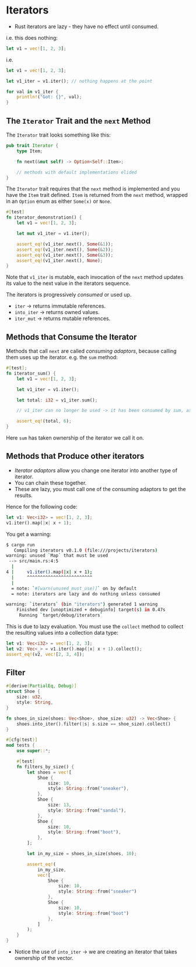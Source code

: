 # Iterators

- Rust iterators are lazy - they have no effect until consumed.

i.e. this does nothing:
```rust
let v1 = vec![1, 2, 3];
```

i.e.
```rust
let v1 = vec![1, 2, 3];

let v1_iter = v1.iter(); // nothing happens at the point

for val in v1_iter {
    println!("Got: {}", val);
}
```

## The `Iterator` Trait and the `next` Method

The `Iterator` trait looks something like this:
```rust
pub trait Iterator {
    type Item;

    fn next(&mut self) -> Option<Self::Item>;

    // methods with default implementations elided
}
```

The `Iterator` trait requires that the `next` method is implemented and you have the `Item` trait defined. `Item` is returned from the `next` method, wrapped in an `Option` enum as either `Some(x)` or `None`.

```rust
#[test]
fn iterator_demonstration() {
    let v1 = vec![1, 2, 3];

    let mut v1_iter = v1.iter();

    assert_eq!(v1_iter.next(), Some(&1));
    assert_eq!(v1_iter.next(), Some(&2));
    assert_eq!(v1_iter.next(), Some(&3));
    assert_eq!(v1_iter.next(), None);
}
```

Note that `v1_iter` is mutable, each invocation of the `next` method updates its value to the next value in the iterators sequence.

The iterators is progressively *consumed* or used up.

- `iter` -> returns immutable references.
- `into_iter` -> returns owned values.
- `iter_mut` -> returns mutable references.

## Methods that Consume the Iterator

Methods that call `next` are called *consuming adaptors*, because calling them uses up the iterator.
e.g. the `sum` method:
```rust
#[test];
fn iterator_sum() {
    let v1 = vec![1, 2, 3];

    let v1_iter = v1.iter();

    let total: i32 = v1_iter.sum();

    // v1_iter can no longer be used -> it has been consumed by sum, as sum is a *consuming adaptor*

    assert_eq!(total, 6);
}
```

Here `sum` has taken ownership of the iterator we call it on.

## Methods that Produce other iterators

- *Iterator adaptors* allow you change one iterator into another type of iterator.
- You can chain these together.
- These are lazy, you must call one of the consuming adaptors to get the results.

Hence for the following code:
```rust
let v1: Vec<i32> = vec![1, 2, 3];
v1.iter().map(|x| x + 1);
```
You get a warning:
```bash
$ cargo run
   Compiling iterators v0.1.0 (file:///projects/iterators)
warning: unused `Map` that must be used
 --> src/main.rs:4:5
  |
4 |     v1.iter().map(|x| x + 1);
  |     ^^^^^^^^^^^^^^^^^^^^^^^^^
  |
  = note: `#[warn(unused_must_use)]` on by default
  = note: iterators are lazy and do nothing unless consumed

warning: `iterators` (bin "iterators") generated 1 warning
    Finished dev [unoptimized + debuginfo] target(s) in 0.47s
     Running `target/debug/iterators`
```

This is due to lazy evaluation.
You must use the `collect` method to collect the resulting values into a collection data type:

```rust
let v1: Vec<i32> = vec![1, 2, 3];
let v2: Vec<_> = v1.iter().map(|x| x + 1).collect();
assert_eq!(v2, vec![2, 3, 4]);
```

## Filter

```rust
#[derive(PartialEq, Debug)]
struct Shoe {
    size: u32,
    style: String,
}

fn shoes_in_size(shoes: Vec<Shoe>, shoe_size: u32) -> Vec<Shoe> {
    shoes.into_iter().filter(|s| s.size == shoe_size).collect()
}

#[cfg(test)]
mod tests {
    use super::*;

    #[test]
    fn filters_by_size() {
        let shoes = vec![
            Shoe {
                size: 10,
                style: String::from("sneaker"),
            },
            Shoe {
                size: 13,
                style: String::from("sandal"),
            },
            Shoe {
                size: 10,
                style: String::from("boot"),
            },
        ];

        let in_my_size = shoes_in_size(shoes, 10);

        assert_eq!(
            in_my_size,
            vec![
                Shoe {
                    size: 10,
                    style: String::from("sneaker")
                },
                Shoe {
                    size: 10,
                    style: String::from("boot")
                },
            ]
        );
    }
}
```

- Notice the use of `into_iter` -> we are creating an iterator that takes ownership of the vector.
